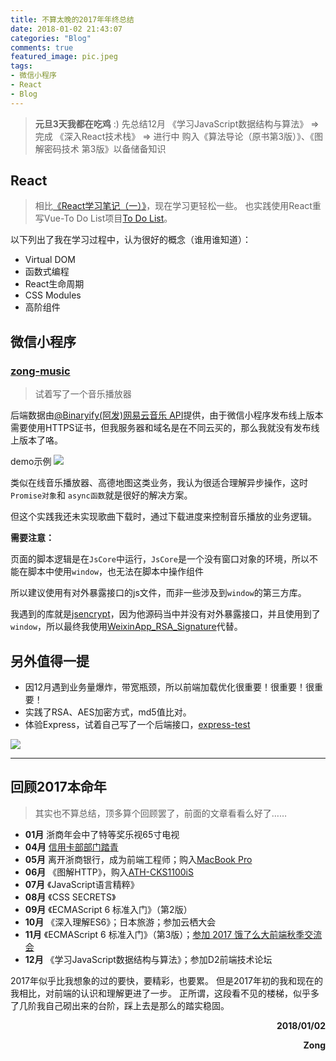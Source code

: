 ```yaml
---
title: 不算太晚的2017年年终总结
date: 2018-01-02 21:43:07
categories: "Blog"
comments: true
featured_image: pic.jpeg
tags:
- 微信小程序
- React
- Blog
---
```


<!-- no node -->

<!-- more -->

> **元旦3天我都在吃鸡** :)
> 先总结12月
>《学习JavaScript数据结构与算法》 => 完成
>《深入React技术栈》 => 进行中
> 购入《算法导论（原书第3版）》、《图解密码技术 第3版》以备储备知识

## React

> 相比[《React学习笔记（一）》](http://zongzi531.com/2017/05/22/react-notes-01/)，现在学习更轻松一些。
> 也实践使用React重写Vue-To Do List项目[To Do List](https://github.com/zongzi531/react-to-do-list)。

以下列出了我在学习过程中，认为很好的概念（谁用谁知道）：
* Virtual DOM
* 函数式编程
* React生命周期
* CSS Modules
* 高阶组件

## 微信小程序

### [zong-music](https://github.com/zongzi531/zong-music)

> 试着写了一个音乐播放器

后端数据由[@Binaryify(阿发)网易云音乐 API](https://github.com/Binaryify/NeteaseCloudMusicApi)提供，由于微信小程序发布线上版本需要使用HTTPS证书，但我服务器和域名是在不同云买的，那么我就没有发布线上版本了咯。

demo示例
![](demo.gif)

类似在线音乐播放器、高德地图这类业务，我认为很适合理解异步操作，这时`Promise对象`和 `async函数`就是很好的解决方案。

但这个实践我还未实现歌曲下载时，通过下载进度来控制音乐播放的业务逻辑。

**需要注意：**

页面的脚本逻辑是在`JsCore`中运行，`JsCore`是一个没有窗口对象的环境，所以不能在脚本中使用`window`，也无法在脚本中操作组件

所以建议使用有对外暴露接口的js文件，而非一些涉及到`window`的第三方库。

我遇到的库就是[jsencrypt](https://github.com/travist/jsencrypt)，因为他源码当中并没有对外暴露接口，并且使用到了`window`，所以最终我使用[WeixinApp_RSA_Signature](https://github.com/zhangzhaopds/WeixinApp_RSA_Signature)代替。

## 另外值得一提

* 因12月遇到业务量爆炸，带宽瓶颈，所以前端加载优化很重要！很重要！很重要！
* 实践了RSA、AES加密方式，md5值比对。
* 体验Express，试着自己写了一个后端接口，[express-test](https://github.com/zongzi531/express-test)

![](pic2.jpeg)

---

## 回顾2017本命年
> 其实也不算总结，顶多算个回顾罢了，前面的文章看看么好了……

* **01月**  浙商年会中了特等奖乐视65寸电视
* **04月**  [信用卡部部门踏青](http://zongzi531.com/2017/04/09/%E9%83%A8%E9%97%A8%E8%B8%8F%E9%9D%92/)
* **05月**  离开浙商银行，成为前端工程师；购入[MacBook Pro](http://zongzi531.com/2017/05/29/Pro/)
* **06月**  《图解HTTP》，购入[ATH-CKS1100iS](http://zongzi531.com/2017/06/10/%E5%85%A5%E8%80%B3%E6%9C%BA%E5%9D%91/)
* **07月**  《JavaScript语言精粹》
* **08月**  《CSS SECRETS》
* **09月**  《ECMAScript 6 标准入门》（第2版）
* **10月**  《深入理解ES6》；日本旅游；参加云栖大会
* **11月**  《ECMAScript 6 标准入门》（第3版）；[参加 2017 饿了么大前端秋季交流会](http://zongzi531.com/2017/11/05/%E5%8F%82%E5%8A%A02017%E9%A5%BF%E4%BA%86%E4%B9%88%E5%A4%A7%E5%89%8D%E7%AB%AF%E7%A7%8B%E5%AD%A3%E4%BA%A4%E6%B5%81%E4%BC%9A/)
* **12月**  《学习JavaScript数据结构与算法》；参加D2前端技术论坛

2017年似乎比我想象的过的要快，要精彩，也要累。
但是2017年初的我和现在的我相比，对前端的认识和理解更进了一步。
正所谓，这段看不见的楼梯，似乎多了几阶我自己砌出来的台阶，踩上去是那么的踏实稳固。

<p style="text-align: right;font-weight: 700;">2018/01/02</p>
<p style="text-align: right;font-weight: 700;">Zong</p>